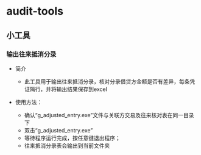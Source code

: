 # audit-tools

## 小工具

### 输出往来抵消分录

+ 简介

  + 此工具用于输出往来抵消分录，核对分录借贷方金额是否有差异，每条凭证隔行，并将输出结果保存到excel

+ 使用方法：

  + 确认“g_adjusted_entry.exe”文件与关联方交易及往来核对表在同一目录下
  + 双击“g_adjusted_entry.exe”
  + 等待程序运行完成，按任意键退出程序；
  + 往来抵消分录表会输出到当前文件夹
